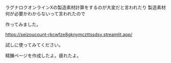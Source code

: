 ラグナロクオンラインXの製造素材計算をするのが大変だと言われたり
製造素材何が必要かわからないって言われたので

作ってみました。

https://seizoucount-rkcwfze8gknymczttssdsy.streamlit.app/

試しに使ってみてください。

精錬ページを作成したよ。疲れたよ。
